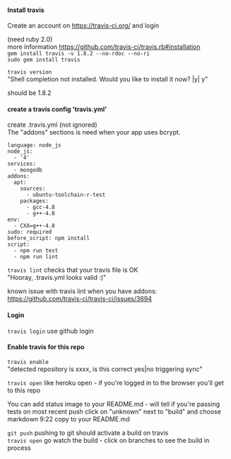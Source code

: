 
#### Install travis
Create an account on https://travis-ci.org/ and login  


(need ruby 2.0)  
more information https://github.com/travis-ci/travis.rb#installation  
`gem install travis -v 1.8.2 --no-rdoc --no-ri`  
`sudo gem install travis`  

`travis version`  
"Shell completion not installed. Would you like to install it now? |y| y"  

should be 1.8.2



#### create a travis config 'travis.yml'
create .travis.yml (not ignored)  
The "addons" sections is need when your app uses bcrypt.  

```
language: node_js
node_js:
  - '4'
services:
  - mongodb
addons:
  apt:
    sources:
      - ubuntu-toolchain-r-test
    packages:
      - gcc-4.8
      - g++-4.8
env:
  - CXX=g++-4.8
sudo: required
before_script: npm install
script:
  - npm run test
  - npm run lint
```
`travis lint`   checks that your travis file is OK  
"Hooray, .travis.yml looks valid :)"  

known issue with travis lint when you have addons:  
https://github.com/travis-ci/travis-ci/issues/3694

#### Login
`travis login`  use github login  


#### Enable travis for this repo
`travis enable`  
"detected repository is xxxx, is this correct yes|no
triggering sync"  


`travis open`   like heroku open - if you're logged in to the browser you'll get to this repo

You can add status image to your README.md - will tell if you're passing tests on most recent push
click on "unknown" next to "build" and choose markdown 9:22
copy to your README.md

`git push`  pushing to git should activate a build on travis  
`travis open`  go watch the build  - click on branches to see the build in process
